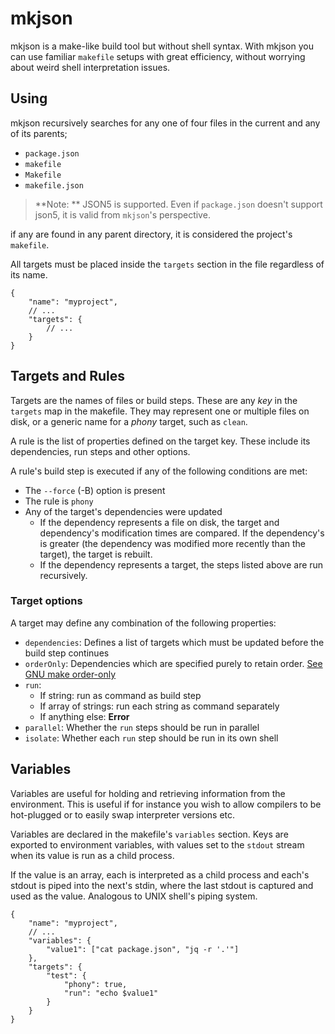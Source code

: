 # mkjson

mkjson is a make-like build tool but without shell syntax. With mkjson you can use familiar `makefile` setups with great efficiency, without worrying about weird shell interpretation issues. 

## Using

mkjson recursively searches for any one of four files in the current and any of its parents;
* `package.json`
* `makefile`
* `Makefile`
* `makefile.json`

> **Note: ** JSON5 is supported. Even if `package.json` doesn't support json5, it is valid from `mkjson`'s perspective.

if any are found in any parent directory, it is considered the project's `makefile`.

All targets must be placed inside the `targets` section in the file regardless of its name. 

```json5
{
    "name": "myproject",
    // ...
    "targets": {
        // ...
    }
}
```

## Targets and Rules

Targets are the names of files or build steps. These are any _key_ in the `targets` map in the makefile. They may represent one or multiple files on disk, or a generic name for a _phony_ target, such as `clean`. 

A rule is the list of properties defined on the target key. These include its dependencies, run steps and other options. 

A rule's build step is executed if any of the following conditions are met:

* The `--force` (-B) option is present
* The rule is `phony`
* Any of the target's dependencies were updated
    * If the dependency represents a file on disk, the target and dependency's modification times are compared. 
        If the dependency's is greater (the dependency was modified more recently than the target), the target is rebuilt.
    * If the dependency represents a target, the steps listed above are run recursively.

### Target options

A target may define any combination of the following properties:
* `dependencies`: Defines a list of targets which must be updated before the build step continues
* `orderOnly`: Dependencies which are specified purely to retain order. [See GNU make order-only](https://www.gnu.org/software/make/manual/html_node/Prerequisite-Types.html#Prerequisite-Types)
* `run`: 
    * If string: run as command as build step
    * If array of strings: run each string as command separately
    * If anything else: **Error**
* `parallel`: Whether the `run` steps should be run in parallel
* `isolate`: Whether each `run` step should be run in its own shell

## Variables

Variables are useful for holding and retrieving information from the environment. This is useful if for instance you wish to allow compilers to be hot-plugged or to easily swap interpreter versions etc. 

Variables are declared in the makefile's `variables` section. Keys are exported to environment variables, with values set to the `stdout` stream when its value is run as a child process. 

If the value is an array, each is interpreted as a child process and each's stdout is piped into the next's stdin, where the last stdout is captured and used as the value. Analogous to UNIX shell's piping system.

```json5
{
    "name": "myproject",
    // ...
    "variables": {
        "value1": ["cat package.json", "jq -r '.'"]
    },
    "targets": {
        "test": {
            "phony": true,
            "run": "echo $value1"
        }
    }
}
```